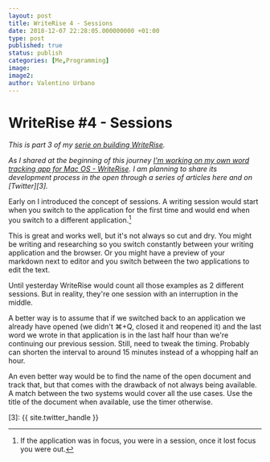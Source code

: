 ```yaml
---
layout: post
title: WriteRise 4 - Sessions
date: 2018-12-07 22:28:05.000000000 +01:00
type: post
published: true
status: publish
categories: [Me,Programming]
image:
image2:
author: Valentino Urbano
---
```


# WriteRise #4 - Sessions

_This is part 3 of my [serie on building WriteRise][0]._

_As I shared at the beginning of this journey [I'm working on my own word tracking app for Mac OS - WriteRise][0]. I am planning to share its development process in the open through a series of articles here and on [Twitter][3]._

Early on I introduced the concept of sessions. A writing session would start when you switch to the application for the first time and would end when you switch to a different application.[^1]

This is great and works well, but it's not always so cut and dry. You might be writing and researching so you switch constantly between your writing application and the browser. Or you might have a preview of your markdown next to editor and you switch between the two applications to edit the text.

Until yesterday WriteRise would count all those examples as 2 different sessions. But in reality, they're one session with an interruption in the middle.

A better way is to assume that if we switched back to an application we already have opened (we didn't ⌘+Q, closed it and reopened it) and the last word we wrote in that application is in the last half hour than we're continuing our previous session. Still, need to tweak the timing. Probably can shorten the interval to around 15 minutes instead of a whopping half an hour.

An even better way would be to find the name of the open document and track that, but that comes with the drawback of not always being available. A match between the two systems would cover all the use cases. Use the title of the document when available, use the timer otherwise.

[^1]: If the application was in focus, you were in a session, once it lost focus you were out.

[0]: https://200wordsaday.com/words/writerise-track-your-writing-95bf6e2b8b94bb
[3]: {{ site.twitter_handle }}
